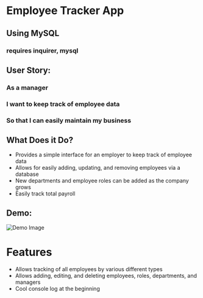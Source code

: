 # Employee Tracker App
## Using MySQL
### requires inquirer, mysql

## User Story:
### As a manager
### I want to keep track of employee data
### So that I can easily maintain my business

## What Does it Do?
* Provides a simple interface for an employer to keep track of employee data
* Allows for easily adding, updating, and removing employees via a database
* New departments and employee roles can be added as the company grows
* Easily track total payroll

## Demo:
![Demo Image](https://github.com/cndbrtn/Homework12-Employee-Manager/blob/master/employee-tracker-demo.gif?raw=true)

# Features
* Allows tracking of all employees by various different types
* Allows adding, editing, and deleting employees, roles, departments, and managers
* Cool console log at the beginning